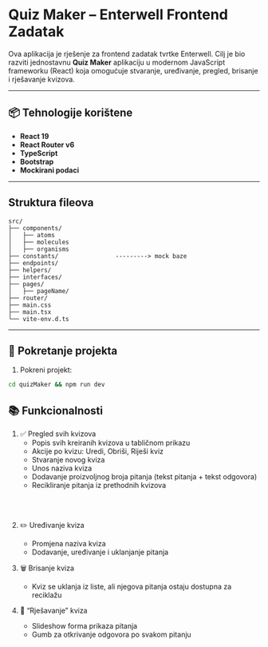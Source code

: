 # Quiz Maker – Enterwell Frontend Zadatak

Ova aplikacija je rješenje za frontend zadatak tvrtke Enterwell. Cilj je bio razviti jednostavnu **Quiz Maker** aplikaciju u modernom JavaScript frameworku (React) koja omogućuje stvaranje, uređivanje, pregled, brisanje i rješavanje kvizova.

---

## 📦 Tehnologije korištene

- **React 19**
- **React Router v6**
- **TypeScript**
- **Bootstrap** 
- **Mockirani podaci**

---
## Struktura fileova
```
src/
├── components/
│   ├── atoms
│   ├── molecules
│   ├── organisms
├── constants/                ---------> mock baze
├── endpoints/
├── helpers/
├── interfaces/
├── pages/
│   ├── pageName/
├── router/
├── main.css
├── main.tsx
└── vite-env.d.ts
```

---

## 🚀 Pokretanje projekta

1. Pokreni projekt:
```bash
cd quizMaker && npm run dev
```



## 📚 Funkcionalnosti
1. ✅ Pregled svih kvizova 
    - Popis svih kreiranih kvizova u tabličnom prikazu
    - Akcije po kvizu: Uredi, Obriši, Riješi kviz
    - Stvaranje novog kviza
    - Unos naziva kviza
    - Dodavanje proizvoljnog broja pitanja (tekst pitanja + tekst odgovora)
    - Recikliranje pitanja iz prethodnih kvizova
  <br/>
  <br/>

2. ✏️ Uređivanje kviza
    - Promjena naziva kviza
    - Dodavanje, uređivanje i uklanjanje pitanja


3. 🗑️ Brisanje kviza
    - Kviz se uklanja iz liste, ali njegova pitanja ostaju dostupna za reciklažu

4. 🧠 “Rješavanje” kviza
    - Slideshow forma prikaza pitanja
    - Gumb za otkrivanje odgovora po svakom pitanju



